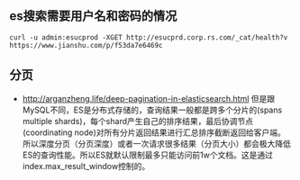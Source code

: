 ## es搜索需要用户名和密码的情况
```
curl -u admin:esucprod -XGET http://esucprd.corp.rs.com/_cat/health?v
https://www.jianshu.com/p/f53da7e6469c
```

## 分页
* http://arganzheng.life/deep-pagination-in-elasticsearch.html
但是跟MySQL不同，ES是分布式存储的，查询结果一般都是跨多个分片的(spans multiple shards)，每个shard产生自己的排序结果，最后协调节点(coordinating node)对所有分片返回结果进行汇总排序截断返回给客户端。所以深度分页（分页深度）或者一次请求很多结果（分页大小）都会极大降低ES的查询性能。所以ES就默认限制最多只能访问前1w个文档。这是通过index.max_result_window控制的。

